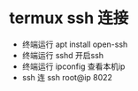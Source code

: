 # termux ssh 连接
- 终端运行 apt install open-ssh
- 终端运行 sshd 开启ssh
- 终端运行 ipconfig  查看本机ip
- ssh 连 ssh root@ip 8022

